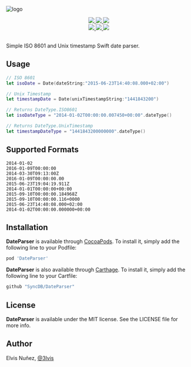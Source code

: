 ![logo](https://raw.githubusercontent.com/SyncDB/DateParser/master/Resources/logo-v1.png)

<div align = "center">
  <a href="https://cocoapods.org/pods/DateParser">
    <img src="https://img.shields.io/cocoapods/v/DateParser.svg?style=flat" />
  </a>
  <a href="https://github.com/SyncDB/DateParser">
    <img src="https://img.shields.io/badge/Carthage-compatible-4BC51D.svg?style=flat" />
  </a>
  <a href="https://github.com/SyncDB/DateParser#installation">
    <img src="https://img.shields.io/badge/compatible-swift%203.0%20-orange.svg" />
  </a>
</div>

<div align = "center">
  <a href="https://cocoapods.org/pods/DateParser" target="blank">
    <img src="https://img.shields.io/cocoapods/p/DateParser.svg?style=flat" />
  </a>
  <a href="https://cocoapods.org/pods/DateParser" target="blank">
    <img src="https://img.shields.io/cocoapods/l/DateParser.svg?style=flat" />
  </a>
  <a href="https://gitter.im/SyncDB/project-dateparser?utm_source=share-link&utm_medium=link&utm_campaign=share-link">
    <img src="https://img.shields.io/gitter/room/nwjs/nw.js.svg" />
  </a>
  <br>
  <br>
</div>

Simple ISO 8601 and Unix timestamp Swift date parser.

## Usage

```swift
// ISO 8601
let isoDate = Date(dateString:"2015-06-23T14:40:08.000+02:00")

// Unix Timestamp
let timestampDate = Date(unixTimestampString:"1441843200")

// Returns DateType.ISO8601  
let isoDateType = "2014-01-02T00:00:00.007450+00:00".dateType()

// Returns DateType.UnixTimestamp
let timestampDateType = "1441843200000000".dateType()
```

## Supported Formats

```
2014-01-02
2016-01-09T00:00:00
2014-03-30T09:13:00Z
2016-01-09T00:00:00.00
2015-06-23T19:04:19.911Z
2014-01-01T00:00:00+00:00
2015-09-10T00:00:00.184968Z
2015-09-10T00:00:00.116+0000
2015-06-23T14:40:08.000+02:00
2014-01-02T00:00:00.000000+00:00
```

## Installation

**DateParser** is available through [CocoaPods](http://cocoapods.org). To install
it, simply add the following line to your Podfile:

```ruby
pod 'DateParser'
```

**DateParser** is also available through [Carthage](https://github.com/Carthage/Carthage). To install
it, simply add the following line to your Cartfile:

```ruby
github "SyncDB/DateParser"
```

## License

**DateParser** is available under the MIT license. See the LICENSE file for more info.

## Author

Elvis Nuñez, [@3lvis](https://twitter.com/3lvis)

